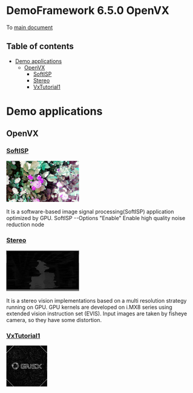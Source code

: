 <!-- #AG_PROJECT_NAMESPACE_ROOT# -->
<!-- #AG_PROJECT_CAPTION_BEGIN# -->
# DemoFramework 6.5.0 OpenVX

To [main document](../../README.md)
<!-- #AG_PROJECT_CAPTION_END# -->
## Table of contents
<!-- #AG_TOC_BEGIN# -->
* [Demo applications](#demo-applications)
  * [OpenVX](#openvx)
    * [SoftISP](#softisp)
    * [Stereo](#stereo)
    * [VxTutorial1](#vxtutorial1)
<!-- #AG_TOC_END# -->

# Demo applications

<!-- #AG_DEMOAPPS_BEGIN# -->

## OpenVX

### [SoftISP](SoftISP)

<a href="SoftISP/Thumbnail.jpg"><img src="SoftISP/Thumbnail.jpg" height="108px" title="OpenVX.SoftISP"></a>

It is a software-based image signal processing(SoftISP) application optimized by GPU. SoftISP --Options
"Enable" Enable high quality noise reduction node

### [Stereo](Stereo)

<a href="Stereo/Thumbnail.jpg"><img src="Stereo/Thumbnail.jpg" height="108px" title="OpenVX.Stereo"></a>

It is a stereo vision implementations based on a multi resolution strategy running on GPU. GPU kernels are developed on i.MX8 series using extended vision instruction set (EVIS).
Input images are taken by fisheye camera, so they have some distortion.

### [VxTutorial1](VxTutorial1)

<a href="VxTutorial1/Thumbnail.jpg"><img src="VxTutorial1/Thumbnail.jpg" height="108px" title="OpenVX.VxTutorial1"></a>

<!-- #AG_DEMOAPPS_END# -->

